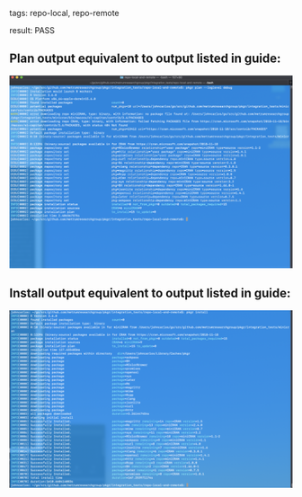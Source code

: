 tags: repo-local, repo-remote

result: PASS

## Plan output equivalent to output listed in guide:
![plan_output](plan.png)

## Install output equivalent to output listed in guide:
![install_output](install.png)
